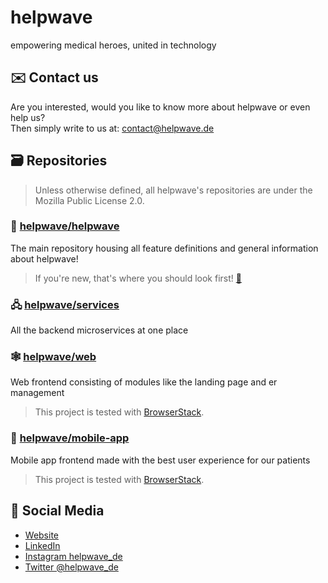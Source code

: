 # helpwave
empowering medical heroes, united in technology

## ✉️ Contact us
Are you interested, would you like to know more about helpwave or even help us?  
Then simply write to us at: [contact@helpwave.de](mailto:contact@helpwave.de)

## 🗃️ Repositories
> Unless otherwise defined, all helpwave's repositories are under the Mozilla Public License 2.0.

### 🫵 [helpwave/helpwave](https://github.com/helpwave/helpwave)
The main repository housing all feature definitions and general information about helpwave!
> If you're new, that's where you should look first! [🌊](https://github.com/helpwave/helpwave)

### 🖧  [helpwave/services](https://github.com/helpwave/services)
All the backend microservices at one place

### 🕸️ [helpwave/web](https://github.com/helpwave/web) 
Web frontend consisting of modules like the landing page and er management
> This project is tested with [BrowserStack](https://www.browserstack.com).

### 📱 [helpwave/mobile-app](https://github.com/helpwave/mobile-app)
Mobile app frontend made with the best user experience for our patients
> This project is tested with [BrowserStack](https://www.browserstack.com).

## 🚀 Social Media
- [Website](https://helpwave.de/)
- [LinkedIn](https://linkedin.com/company/helpwave/)
- [Instagram helpwave_de](https://www.instagram.com/helpwave_de/)
- [Twitter @helpwave_de](https://twitter.com/helpwave_de/)
